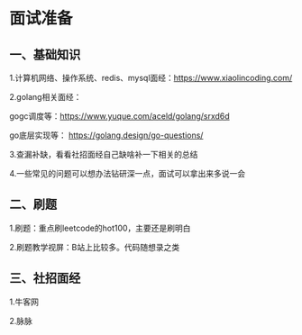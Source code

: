 # 面试准备

## 一、基础知识

1.计算机网络、操作系统、redis、mysql面经：https://www.xiaolincoding.com/

2.golang相关面经：

gogc调度等：https://www.yuque.com/aceld/golang/srxd6d 

go底层实现等： https://golang.design/go-questions/

3.查漏补缺，看看社招面经自己缺啥补一下相关的总结

4.一些常见的问题可以想办法钻研深一点，面试可以拿出来多说一会

## 二、刷题

1.刷题：重点刷leetcode的hot100，主要还是刷明白

2.刷题教学视屏：B站上比较多。代码随想录之类

## 三、社招面经

1.牛客网

2.脉脉